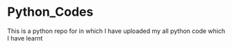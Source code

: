 # Python_Codes
This is a python repo for in which I have uploaded my all python code which I have learnt
